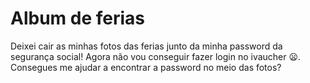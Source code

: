 # Album de ferias

Deixei cair as minhas fotos das ferias junto da minha password da segurança
social! Agora não vou conseguir fazer login no ivaucher 😦. Consegues me ajudar
a encontrar a password no meio das fotos?
